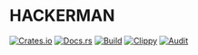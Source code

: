 # HACKERMAN
[![Crates.io](https://img.shields.io/crates/v/hackerman)](https://crates.io/crates/hackerman) 
[![Docs.rs](https://docs.rs/hackerman/badge.svg)](https://docs.rs/hackerman) 
[![Build](https://github.com/Ewpratten/hackerman/actions/workflows/build.yml/badge.svg)](https://github.com/Ewpratten/hackerman/actions/workflows/build.yml)
[![Clippy](https://github.com/Ewpratten/hackerman/actions/workflows/clippy.yml/badge.svg)](https://github.com/Ewpratten/hackerman/actions/workflows/clippy.yml)
[![Audit](https://github.com/Ewpratten/hackerman/actions/workflows/audit.yml/badge.svg)](https://github.com/Ewpratten/hackerman/actions/workflows/audit.yml)

